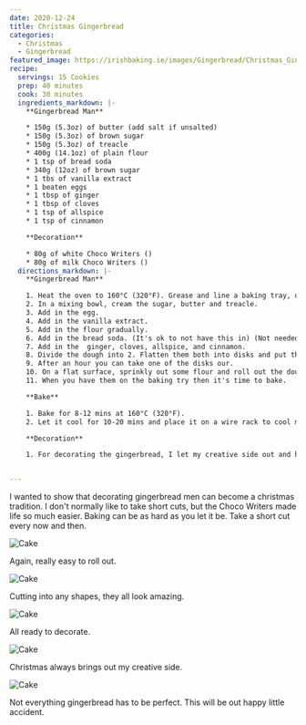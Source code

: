 ```yaml
---
date: 2020-12-24
title: Christmas Gingerbread
categories:
  - Christmas
  - Gingerbread
featured_image: https://irishbaking.ie/images/Gingerbread/Christmas_Gingerbread/Image_7.jpg
recipe:
  servings: 15 Cookies
  prep: 40 minutes
  cook: 30 minutes
  ingredients_markdown: |-
    **Gingerbread Man**

    * 150g (5.3oz) of butter (add salt if unsalted)
    * 150g (5.3oz) of brown sugar
    * 150g (5.3oz) of treacle
    * 400g (14.1oz) of plain flour
    * 1 tsp of bread soda
    * 340g (12oz) of brown sugar
    * 1 tbs of vanilla extract
    * 1 beaten eggs
    * 1 tbsp of ginger
    * 1 tbsp of cloves
    * 1 tsp of allspice
    * 1 tsp of cinnamon

    **Decoration**

    * 80g of white Choco Writers ()
    * 80g of milk Choco Writers ()
  directions_markdown: |-
    **Gingerbread Man**

    1. Heat the oven to 160°C (320°F). Grease and line a baking tray, or line the baking tray with parchment  paper.
    2. In a mixing bowl, cream the sugar, butter and treacle.
    3. Add in the egg.
    4. Add in the vanilla extract.
    5. Add in the flour gradually.
    6. Add in the bread soda. (It's ok to not have this in) (Not needed if using self-raising flour is also good to use)
    7. Add in the  ginger, cloves, allspice, and cinnamon.
    8. Divide the dough into 2. Flatten them both into disks and put them in the fridge.
    9. After an hour you can take one of the disks our.
    10. On a flat surface, sprinkly out some flour and roll out the dough to the desired shapes.
    11. When you have them on the baking try then it's time to bake.

    **Bake**

    1. Bake for 8-12 mins at 160°C (320°F).
    2. Let it cool for 10-20 mins and place it on a wire rack to cool more.

    **Decoration**

    1. For decorating the gingerbread, I let my creative side out and had fun with it.


---
```

I wanted to show that decorating gingerbread men can become a christmas tradition. I don't normally like to take short cuts, but the Choco Writers made life so much easier. Baking can be as hard as you let it be. Take a short cut every now and then.

![Cake](https://irishbaking.ie/images/Gingerbread/Christmas_Gingerbread/Image_1.jpg)

Again, really easy to roll out.

![Cake](https://irishbaking.ie/images/Gingerbread/Christmas_Gingerbread/Image_2.jpg)

Cutting into any shapes, they all look amazing.

![Cake](https://irishbaking.ie/images/Gingerbread/Christmas_Gingerbread/Image_4.jpg)

All ready to decorate.

![Cake](https://irishbaking.ie/images/Gingerbread/Christmas_Gingerbread/Image_5.jpg)

Christmas always brings out my creative side.

![Cake](https://irishbaking.ie/images/Gingerbread/Christmas_Gingerbread/Image_6.jpg)

Not everything gingerbread has to be perfect. This will be out happy little accident.

